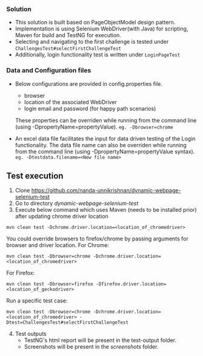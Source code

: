 
### Solution
- This solution is built based on PageObjectModel design pattern.
- Implementation is using Selenium WebDriver(with Java) for scripting, Maven for build and TestNG for execution.
- Selecting and navigating to the first challenge is tested under `ChallengesTest#selectFirstChallengeTest`
- Additionally, login functionality test is written under `LoginPageTest`

### Data and Configuration files

- Below configurations are provided in config.properties file.
  - browser
  - location of the associated WebDriver
  - login email and password (for happy path scenarios)
  
  These properties can be overriden while running from the command line (using -DpropertyName=propertyValue).
  `eg. -Dbrowser=chrome`
  
- An excel data file facilitates the input for data driven testing of the Login functionality.
  The data file name can also be overriden while running from the command line (using -DpropertyName=propertyValue syntax).
  `eg. -Dtestdata.filename=<New file name>`

## Test execution

1. Clone https://github.com/nanda-unnikrishnan/dynamic-webpage-selenium-test
2. Go to directory *dynamic-webpage-selenium-test*
3. Execute below command which uses Maven (needs to be installed prior) after updating chrome driver location
```
mvn clean test -Dchrome.driver.location=<location_of_chromedriver>
```

You could override browsers to firefox/chrome by passing arguments for browser and driver location.
For Chrome:
```
mvn clean test -Dbrowser=chrome -Dchrome.driver.location=<location_of_chromedriver>
```

For Firefox:
```
mvn clean test -Dbrowser=firefox -Dfirefox.driver.location=<location_of_geckodriver>
```

Run a specific test case:
```
mvn clean test -Dbrowser=chrome -Dchrome.driver.location=<location_of_chromedriver> -Dtest=ChallengesTest#selectFirstChallengeTest
```

4. Test outputs
   - TestNG's html report will be present in the test-output folder.
   - Screenshots will be present in the *screenshots* folder.
